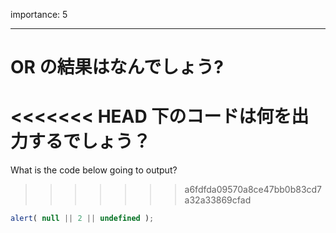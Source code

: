 importance: 5

---

# OR の結果はなんでしょう?

<<<<<<< HEAD
下のコードは何を出力するでしょう？
=======
What is the code below going to output?
>>>>>>> a6fdfda09570a8ce47bb0b83cd7a32a33869cfad

```js
alert( null || 2 || undefined );
```
